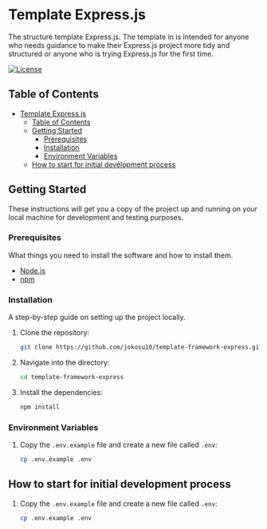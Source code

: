 # Template Express.js

The structure template Express.js. The template in is intended for anyone who needs guidance to make their Express.js project more tidy and structured or anyone who is trying Express.js for the first time.

[![License](https://img.shields.io/badge/license-MIT-green)](LICENSE.md)

## Table of Contents

- [Template Express.js](#template-expressjs)
	- [Table of Contents](#table-of-contents)
	- [Getting Started](#getting-started)
		- [Prerequisites](#prerequisites)
		- [Installation](#installation)
		- [Environment Variables](#environment-variables)
	- [How to start for initial development process](#how-to-start-for-initial-development-process)
## Getting Started

These instructions will get you a copy of the project up and running on your local machine for development and testing purposes.

### Prerequisites

What things you need to install the software and how to install them.

- [Node.js](https://nodejs.org/en/download/)
- [npm](https://www.npmjs.com/get-npm)

### Installation

A step-by-step guide on setting up the project locally. 

1. Clone the repository:

    ```bash
    git clone https://github.com/jokosu10/template-framework-express.git
    ```

2. Navigate into the directory: 

    ```bash
    cd template-framework-express
    ```

3. Install the dependencies:

    ```bash
    npm install
    ```

### Environment Variables

1. Copy the `.env.example` file and create a new file called `.env`:

	```bash
	cp .env.example .env
	```

## How to start for initial development process

1. Copy the `.env.example` file and create a new file called `.env`:

	```bash
	cp .env.example .env
	```
